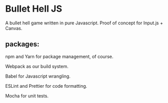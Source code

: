 # Bullet Hell JS

A bullet hell game written in pure Javascript. Proof of concept for Input.js + Canvas. 

## packages:

npm and Yarn for package management, of course.

Webpack as our build system.

Babel for Javascript wrangling.

ESLint and Prettier for code formatting.

Mocha for unit tests.
